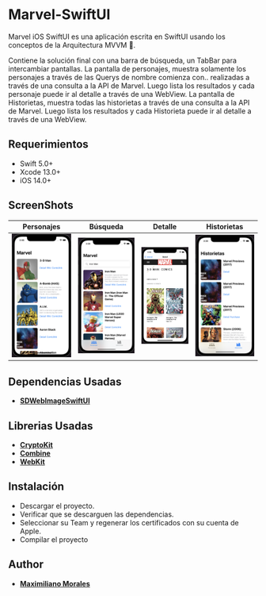 # Marvel-SwiftUI
Marvel iOS SwiftUI es una aplicación escrita en SwiftUI usando los conceptos de la Arquitectura MVVM 🚀.

Contiene la solución final con una barra de búsqueda, un TabBar para intercambiar pantallas. 
La pantalla de personajes, muestra solamente los personajes a través de las Querys de nombre comienza con.. realizadas a través de una consulta a la API de Marvel. Luego lista los resultados y cada personaje puede ir al detalle a través de una WebView.
La pantalla de Historietas, muestra todas las historietas a través de una consulta a la API de Marvel. Luego lista los resultados y cada Historieta puede ir al detalle a través de una WebView.

## Requerimientos

- Swift 5.0+
- Xcode 13.0+
- iOS 14.0+ 

## ScreenShots 
| Personajes | Búsqueda | Detalle | Historietas |
| :-: | :-: | :-: | :-: |
| <img src="Assets/personajes.png"/> | <img src="Assets/busqueda.png"/> | <img src="Assets/detalle.png"/> | <img src="Assets/historietas.png"/> |


## Dependencias Usadas

* [**SDWebImageSwiftUI**](https://github.com/SDWebImage/SDWebImageSwiftUI)

## Librerias Usadas

* [**CryptoKit**](https://developer.apple.com/documentation/cryptokit/)
* [**Combine**](https://developer.apple.com/documentation/combine)
* [**WebKit**](https://developer.apple.com/documentation/webkit)


## Instalación

* Descargar el proyecto.
* Verificar que se descarguen las dependencias.
* Seleccionar su Team y regenerar los certificados con su cuenta de Apple. 
* Compilar el proyecto
  
## Author

* [**Maximiliano Morales**](https://github.com/maximorales90)
